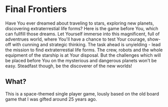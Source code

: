 # Final Frontiers

Have You ever dreamed about traveling to stars, exploring new planets, discovering extraterrestial life forms? Here is the game before You, which can fullfill those dreams. Let Yourself immerse into this magnificent, full of adventrues world, where You'll have a chance to test Your courage, show-off with cunning and strategic thinking. The task ahead is unyielding - lead the mission to find extraterrestial life forms. The crew, robots and the whole equipment of the starship is at Your disposal. But the challenges which will be placed before You on the mysterious and dangerous planets won't be easy. Steadfast though, be the discoverer of the new worlds!


## What?
This is a space-themed single player game, lously based on the old board game that I was gifted around 25 years ago.
